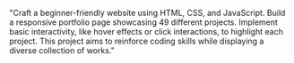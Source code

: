 
"Craft a beginner-friendly website using HTML, CSS, and JavaScript. Build a responsive portfolio page showcasing 49 different projects. Implement basic interactivity, like hover effects or click interactions, to highlight each project. This project aims to reinforce coding skills while displaying a diverse collection of works."
